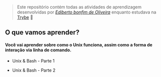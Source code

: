 > Este repositório contém todas as atividades de aprendizagem desenvolvidas por _[Ediberto bonfim de Oliveira](https://www.linkedin.com/in/ediberto-b-oliveira-872926178/)_ enquanto estudava na [Trybe](https://www.betrybe.com/) :rocket:

## O que vamos aprender?

#### Você vai aprender sobre como o Unix funciona, assim como a forma de interação via linha de comando.

- Unix & Bash - Parte 1

- Unix & Bash - Parte 2
